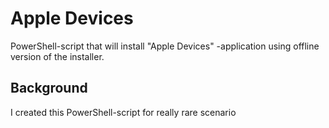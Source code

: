 # Apple Devices
PowerShell-script that will install "Apple Devices" -application using offline version of the installer.

## Background
I created this PowerShell-script for really rare scenario
